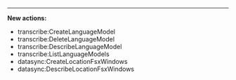 
---

**New actions:**

- transcribe:CreateLanguageModel
- transcribe:DeleteLanguageModel
- transcribe:DescribeLanguageModel
- transcribe:ListLanguageModels
- datasync:CreateLocationFsxWindows
- datasync:DescribeLocationFsxWindows
